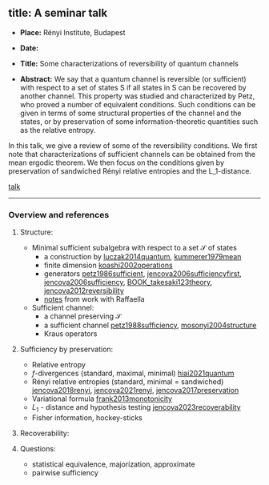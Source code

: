 title: A seminar talk 
---

* **Place:**  Rényi Institute, Budapest  
* **Date:**
* **Title:** Some characterizations of reversibility of quantum channels

* **Abstract:** We say that a quantum channel is reversible (or sufficient) with respect to a set of states S if all states in S can be recovered by another channel. This property was studied and characterized by Petz, who proved a number of equivalent conditions. Such conditions can be given in terms of  some structural properties of the channel and the states, or by preservation of some information-theoretic quantities such as the relative entropy.

In this talk, we give a review of some of the reversibility  conditions.  We first note that  characterizations of sufficient channels can be obtained from the mean ergodic theorem. We then focus on the conditions given by preservation of sandwiched Rényi relative entropies and the L_1-distance.


[talk](TALK_2023renyi/talk.pdf)

---

### Overview and references

1. Structure:

    * Minimal sufficient subalgebra with respect to a set $\mathcal S$ of states     
        - a construction by [luczak2014quantum](luczak2014quantum), [kummerer1979mean](kummerer1979mean)     
        - finite dimension [koashi2002operations](koashi2002operations)    
        - generators [petz1986sufficient](petz1986sufficient), [jencova2006sufficiencyfirst](jencova2006sufficiencyfirst), [jencova2006sufficiency](jencova2006sufficiency), [BOOK_takesaki123theory](BOOK_takesaki123theory), [jencova2012reversibility](jencova2012reversibility)
        - [notes](TALK_2023renyi/sufficiency.pdf) from work with Raffaella
    * Sufficient channel:     
        - a channel preserving $\mathcal S$    
        - a sufficient channel [petz1988sufficiency](petz1988sufficiency), [mosonyi2004structure](mosonyi2004structure)
        - Kraus operators

2. Sufficiency by preservation:

    - Relative entropy
    - $f$-divergences (standard, maximal, minimal) [hiai2021quantum](hiai2021quantum)
    - Rényi relative entropies (standard, minimal = sandwiched) [jencova2018renyi](jencova2018renyi), [jencova2021renyi](jencova2021renyi), [jencova2017preservation](jencova2017preservation) 
    - Variational formula [frank2013monotonicity](frank2013monotonicity)
    - $L_1$ - distance and hypothesis testing [jencova2023recoverability](jencova2023recoverability)
    - Fisher information, hockey-sticks

2. Recoverability:

2. Questions:

    - statistical equivalence, majorization, approximate
    - pairwise sufficiency 

